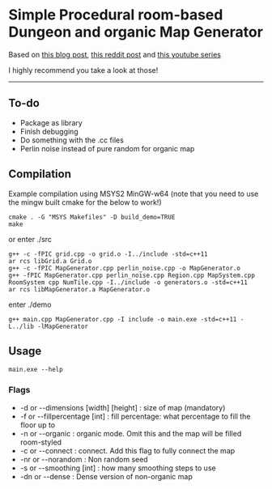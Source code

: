 # Simple Procedural room-based Dungeon and organic Map Generator

Based on [this blog post](https://www.gamasutra.com/blogs/AAdonaac/20150903/252889/Procedural_Dungeon_Generation_Algorithm.php), [this reddit post](https://www.reddit.com/r/gamedev/comments/1dlwc4/procedural_dungeon_generation_algorithm_explained/) and [this youtube series](https://www.youtube.com/watch?v=eJEpeUH1EMg)

I highly recommend you take a look at those!

---------------------

## To-do
* Package as library
* Finish debugging
* Do something with the .cc files
* Perlin noise instead of pure random for organic map

## Compilation

Example compilation using MSYS2 MinGW-w64 (note that you need to use the mingw built cmake for the below to work!)
```
cmake . -G "MSYS Makefiles" -D build_demo=TRUE
make
```

or enter ./src

```
g++ -c -fPIC grid.cpp -o grid.o -I../include -std=c++11
ar rcs libGrid.a Grid.o
g++ -c -fPIC MapGenerator.cpp perlin_noise.cpp -o MapGenerator.o
g++ -fPIC MapGenerator.cpp perlin_noise.cpp Region.cpp MapSystem.cpp RoomSystem cpp NumTile.cpp -I../include -o generators.o -std=c++11
ar rcs libMapGenerator.a MapGenerator.o
```

enter ./demo

`g++ main.cpp MapGenerator.cpp -I include -o main.exe -std=c++11 -L../lib -lMapGenerator`
## Usage

`main.exe --help`

### Flags
* -d or --dimensions [width] [height] : size of map (mandatory)
* -f or --fillpercentage [int] : fill percentage: what percentage to fill the floor up to
* -n or --organic : organic mode. Omit this and the map will be filled room-styled
* -c or --connect : connect. Add this flag to fully connect the map
* -nr or --norandom : Non random seed
* -s or --smoothing [int] : how many smoothing steps to use
* -dn or --dense : Dense version of non-organic map
